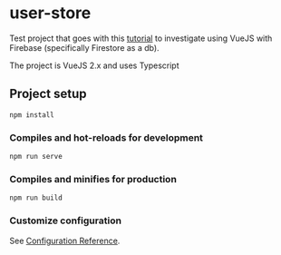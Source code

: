 # user-store

Test project that goes with this [tutorial](https://www.positronx.io/vue-js-firebase-build-vue-crud-app-with-cloud-firestore/) 
to investigate using VueJS with Firebase (specifically Firestore as a db).

The project is VueJS 2.x and uses Typescript

## Project setup

```
npm install
```

### Compiles and hot-reloads for development

```
npm run serve
```

### Compiles and minifies for production

```
npm run build
```

### Customize configuration

See [Configuration Reference](https://cli.vuejs.org/config/).
